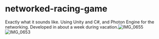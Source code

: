 # networked-racing-game
Exactly what it sounds like. Using Unity and C#, and Photon Engine for the networking. Developed in about a week during vacation.![IMG_0655](https://user-images.githubusercontent.com/59025886/229979334-cb87526f-c2b2-46ed-81d3-20619a5c0613.PNG)
![IMG_0653](https://user-images.githubusercontent.com/59025886/229979335-100d2faf-9faa-48f6-8911-8976d8c2ecf5.jpg)
